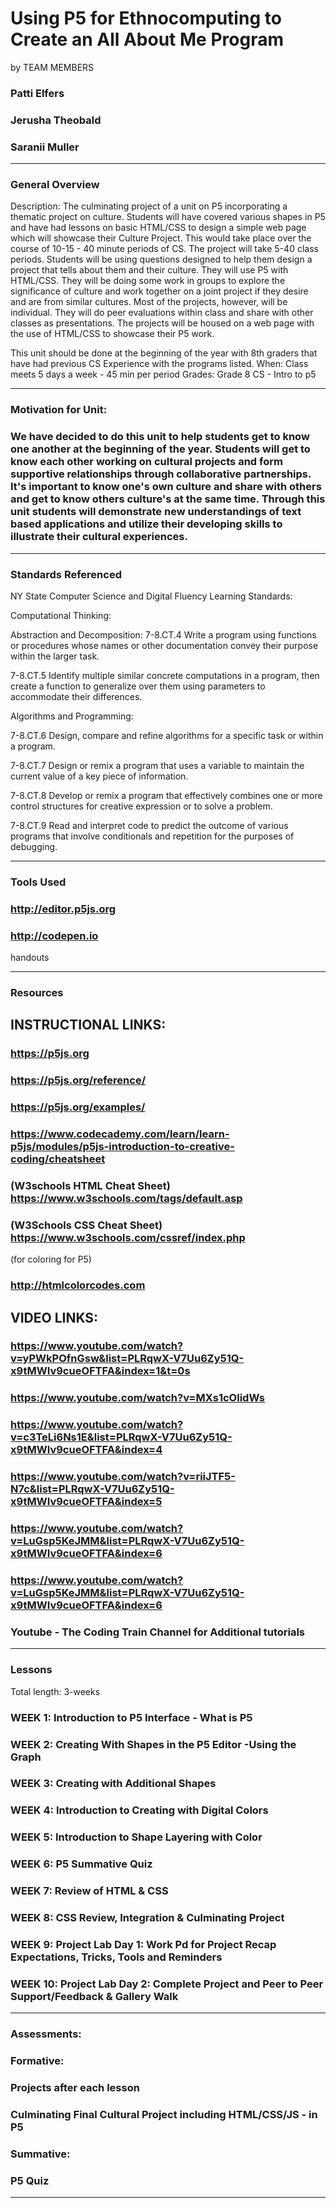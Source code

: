 # Using P5 for Ethnocomputing to Create an All About Me Program
by TEAM MEMBERS
### Patti Elfers
### Jerusha Theobald
### Saranii Muller
-----

### General Overview

Description: 
The culminating project of a unit on P5 incorporating a thematic project on culture.  Students will have covered various shapes in P5 and have had lessons on basic HTML/CSS to design a simple web page which will showcase their Culture Project.  This would take place over  the course of 10-15 - 40 minute periods of CS.  The project will take 5-40 class periods.  Students will be using questions designed to help them design a project that tells about them and their culture.  They will use P5 with HTML/CSS.  They will be doing some work in groups to explore the significance of culture and work together on a joint project if they desire and are from similar cultures.  Most of the projects, however, will be individual.  They will do peer evaluations within class and share with other classes as presentations.  The projects will be housed on a web page with the use of HTML/CSS to showcase their P5 work.

This unit should be done at the beginning of the year with 8th graders that have had previous CS Experience with the programs listed. 
When: Class meets 5 days a week - 45 min per period
Grades: Grade 8 CS - Intro to p5

---

### Motivation for Unit:

### We have decided to do this unit to help students get to know one another at the beginning of the year.  Students will get to know each other working on cultural projects and form supportive relationships through collaborative partnerships.  It's important to know one's own culture and share with others and get to know others culture's at the same time. Through this unit students will demonstrate new understandings of text based applications and utilize their developing skills to illustrate their cultural experiences.
---

### Standards Referenced

NY State Computer Science and Digital Fluency Learning Standards:

Computational Thinking:

Abstraction and Decomposition:
7-8.CT.4 Write a program using functions or procedures whose names or other documentation convey their purpose within the larger task. 

7-8.CT.5 Identify multiple similar concrete computations in a program, then create a function to generalize over them using parameters to accommodate their differences. 

Algorithms and Programming:

7-8.CT.6 Design, compare and refine algorithms for a specific task or within a program. 

7-8.CT.7 Design or remix a program that uses a variable to maintain the current value of a key piece of information. 

7-8.CT.8 Develop or remix a program that effectively combines one or more control structures for creative expression or to solve a problem. 

7-8.CT.9 Read and interpret code to predict the outcome of various programs that involve conditionals and repetition for the purposes of debugging. 





---

### Tools Used

### http://editor.p5js.org 
### http://codepen.io
handouts

---

### Resources
## INSTRUCTIONAL LINKS:
### https://p5js.org
### https://p5js.org/reference/
### https://p5js.org/examples/
### https://www.codecademy.com/learn/learn-p5js/modules/p5js-introduction-to-creative-coding/cheatsheet
### (W3schools HTML Cheat Sheet) https://www.w3schools.com/tags/default.asp 
### (W3Schools CSS Cheat Sheet) https://www.w3schools.com/cssref/index.php 
(for coloring for P5)
###  http://htmlcolorcodes.com 
## VIDEO LINKS:
### https://www.youtube.com/watch?v=yPWkPOfnGsw&list=PLRqwX-V7Uu6Zy51Q-x9tMWIv9cueOFTFA&index=1&t=0s
### https://www.youtube.com/watch?v=MXs1cOlidWs
### https://www.youtube.com/watch?v=c3TeLi6Ns1E&list=PLRqwX-V7Uu6Zy51Q-x9tMWIv9cueOFTFA&index=4
### https://www.youtube.com/watch?v=riiJTF5-N7c&list=PLRqwX-V7Uu6Zy51Q-x9tMWIv9cueOFTFA&index=5
### https://www.youtube.com/watch?v=LuGsp5KeJMM&list=PLRqwX-V7Uu6Zy51Q-x9tMWIv9cueOFTFA&index=6
### https://www.youtube.com/watch?v=LuGsp5KeJMM&list=PLRqwX-V7Uu6Zy51Q-x9tMWIv9cueOFTFA&index=6
### Youtube - The Coding Train Channel for Additional tutorials
---

### Lessons
Total length: 3-weeks
### WEEK 1: Introduction to P5 Interface - What is P5

### WEEK 2: Creating With Shapes in the P5 Editor -Using the Graph

### WEEK 3:  Creating with Additional Shapes

### WEEK 4: Introduction to Creating with Digital Colors

### WEEK 5: Introduction to Shape Layering with Color

### WEEK 6:  P5 Summative Quiz

### WEEK 7: Review of HTML & CSS

### WEEK 8: CSS Review, Integration & Culminating Project

### WEEK 9: Project Lab Day 1: Work Pd for Project Recap Expectations, Tricks, Tools and Reminders 

### WEEK 10: Project Lab Day 2: Complete Project and Peer to Peer Support/Feedback  & Gallery Walk




---

### Assessments:
### Formative:
### Projects after each lesson 
### Culminating Final Cultural Project including HTML/CSS/JS - in P5
### Summative:
### P5 Quiz

---
